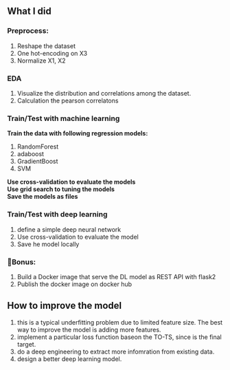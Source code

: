 ## What I did

### Preprocess:
1. Reshape the dataset 
2. One hot-encoding on X3 
3. Normalize X1, X2

### EDA
1. Visualize the distribution and correlations among the dataset. 
2. Calculation the pearson correlatons

### Train/Test with machine learning 
**Train the data with following regression models:**  
1. RandomForest  
2. adaboost  
3. GradientBoost  
4. SVM  

**Use cross-validation to evaluate the models**  
**Use grid search to tuning the models**  
**Save the models as files**  

### Train/Test with deep learning 
1. define a simple deep neural network
2. Use cross-validation to evaluate the model
3. Save he model locally

### 🚀Bonus:
1. Build a Docker image that serve the DL model as REST API with flask2
2. Publish the docker image on docker hub


## How to improve the model
1. this is a typical underfitting problem due to limited feature size. The best way to improve the model is adding more features.
2. implement a particular loss function baseon the TO-TS, since is the final target.
2. do a deep engineering to extract more infomration from existing data.
3. design a better deep learning model.
